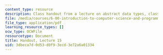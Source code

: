 ```yaml
---
content_type: resource
description: Class handout from a lecture on abstract data types, classes, and methods.
file: /media/courses/6-00-introduction-to-computer-science-and-programming-fall-2008/3dbeca7d0d53d0f93ecd3e72a6a01334_lec15.pdf
file_type: application/pdf
learning_resource_types: []
ocw_type: OCWFile
resourcetype: Document
title: Handout, Lecture 15
uid: 3dbeca7d-0d53-d0f9-3ecd-3e72a6a01334
---
```

